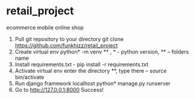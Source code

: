 # retail_project
ecommerce mobile online shop

1. Pull git repository to your directory git clone https://github.com/funkhizz/retail_project
2. Create virtual env python* -m venv ** , * - python version, ** – folders name
3. Install requirements.txt - pip install -r requirements.txt
4. Activate virtual env enter the directory **, type there – source bin/activate
5. Run django framework localhost python* manage.py runserver
6. Go to http://127.0.0.1:8000
Success!
